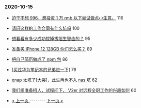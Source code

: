 ### 2020-10-15 
- [迫于不想 996，想投资 1 万 rmb 以下尝试做点小生意。](https://www.v2ex.com/t/715146) 116
- [请问这样的工作合同有什么坑吗](https://www.v2ex.com/t/715098) 100
- [想看看有多少成功拔掉拔阻生智齿的？](https://www.v2ex.com/t/714982) 95
- [准备买 iPhone 12 128GB 你们怎么买？](https://www.v2ex.com/t/715225) 89
- [把自己简历做成了 npm 包](https://www.v2ex.com/t/715105) 86
- [[买过华为笔记本的兄弟进一下]](https://www.v2ex.com/t/715110) 79
- [qnap 太坑了[大哭]，此生再也不入 nas 坑](https://www.v2ex.com/t/715049) 62
- [我们组准备招人，试探问下， V2er 对远程全职工作的兴趣如何](https://www.v2ex.com/t/715213) 60 

- [ < 上一页 ](https://github.com/able8/v2ex-hot-record/blob/master/2020-10-14.md) -------- [ 下一页 > ](https://github.com/able8/v2ex-hot-record/blob/master/2020-10-16.md)